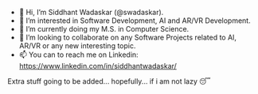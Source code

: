 - 👋 Hi, I’m Siddhant Wadaskar (@swadaskar).
- 👀 I’m interested in Software Development, AI and AR/VR Development.
- 🌱 I’m currently doing my M.S. in Computer Science.
- 💞️ I’m looking to collaborate on any Software Projects related to AI, AR/VR or any new interesting topic.
- 📫 You can to reach me on Linkedin: https://www.linkedin.com/in/siddhantwadaskar/



Extra stuff going to be added... hopefully... if i am not lazy :sleeping:

<!---
swadaskar/swadaskar is a ✨ special ✨ repository because its `README.md` (this file) appears on your GitHub profile.
You can click the Preview link to take a look at your changes.
--->
